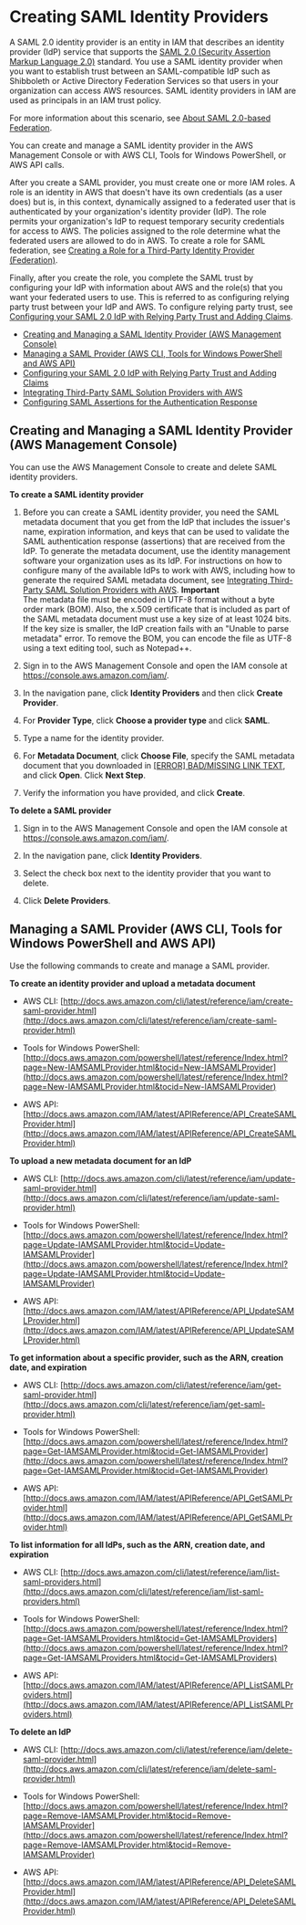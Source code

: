 # Creating SAML Identity Providers<a name="id_roles_providers_create_saml"></a>

A SAML 2\.0 identity provider is an entity in IAM that describes an identity provider \(IdP\) service that supports the [SAML 2\.0 \(Security Assertion Markup Language 2\.0\)](https://wiki.oasis-open.org/security) standard\. You use a SAML identity provider when you want to establish trust between an SAML\-compatible IdP such as Shibboleth or Active Directory Federation Services so that users in your organization can access AWS resources\. SAML identity providers in IAM are used as principals in an IAM trust policy\. 

For more information about this scenario, see [About SAML 2\.0\-based Federation](id_roles_providers_saml.md)\.

You can create and manage a SAML identity provider in the AWS Management Console or with AWS CLI, Tools for Windows PowerShell, or AWS API calls\. 

After you create a SAML provider, you must create one or more IAM roles\. A role is an identity in AWS that doesn't have its own credentials \(as a user does\) but is, in this context, dynamically assigned to a federated user that is authenticated by your organization's identity provider \(IdP\)\. The role permits your organization's IdP to request temporary security credentials for access to AWS\. The policies assigned to the role determine what the federated users are allowed to do in AWS\. To create a role for SAML federation, see [Creating a Role for a Third\-Party Identity Provider \(Federation\)](id_roles_create_for-idp.md)\. 

Finally, after you create the role, you complete the SAML trust by configuring your IdP with information about AWS and the role\(s\) that you want your federated users to use\. This is referred to as configuring relying party trust between your IdP and AWS\. To configure relying party trust, see [Configuring your SAML 2\.0 IdP with Relying Party Trust and Adding Claims](id_roles_providers_create_saml_relying-party.md)\. 


+ [Creating and Managing a SAML Identity Provider \(AWS Management Console\)](#idp-manage-identityprovider-console)
+ [Managing a SAML Provider \(AWS CLI, Tools for Windows PowerShell and AWS API\)](#idp-create-identityprovider-CLIAPI)
+ [Configuring your SAML 2\.0 IdP with Relying Party Trust and Adding Claims](id_roles_providers_create_saml_relying-party.md)
+ [Integrating Third\-Party SAML Solution Providers with AWS](id_roles_providers_saml_3rd-party.md)
+ [Configuring SAML Assertions for the Authentication Response](id_roles_providers_create_saml_assertions.md)

## Creating and Managing a SAML Identity Provider \(AWS Management Console\)<a name="idp-manage-identityprovider-console"></a>

You can use the AWS Management Console to create and delete SAML identity providers\.

**To create a SAML identity provider**

1. Before you can create a SAML identity provider, you need the SAML metadata document that you get from the IdP that includes the issuer's name, expiration information, and keys that can be used to validate the SAML authentication response \(assertions\) that are received from the IdP\. To generate the metadata document, use the identity management software your organization uses as its IdP\. For instructions on how to configure many of the available IdPs to work with AWS, including how to generate the required SAML metadata document, see [Integrating Third\-Party SAML Solution Providers with AWS](id_roles_providers_saml_3rd-party.md)\.
**Important**  
The metadata file must be encoded in UTF\-8 format without a byte order mark \(BOM\)\. Also, the x\.509 certificate that is included as part of the SAML metadata document must use a key size of at least 1024 bits\. If the key size is smaller, the IdP creation fails with an "Unable to parse metadata" error\. To remove the BOM, you can encode the file as UTF\-8 using a text editing tool, such as Notepad\+\+\.

1. Sign in to the AWS Management Console and open the IAM console at [https://console\.aws\.amazon\.com/iam/](https://console.aws.amazon.com/iam/)\.

1. In the navigation pane, click **Identity Providers** and then click **Create Provider**\. 

1. For **Provider Type**, click **Choose a provider type** and click **SAML**\. 

1. Type a name for the identity provider\.

1. For **Metadata Document**, click **Choose File**, specify the SAML metadata document that you downloaded in [[ERROR] BAD/MISSING LINK TEXT](#samlstep1), and click **Open**\. Click **Next Step**\.

1. Verify the information you have provided, and click **Create**\. 

**To delete a SAML provider**

1. Sign in to the AWS Management Console and open the IAM console at [https://console\.aws\.amazon\.com/iam/](https://console.aws.amazon.com/iam/)\.

1. In the navigation pane, click **Identity Providers**\.

1. Select the check box next to the identity provider that you want to delete\.

1. Click **Delete Providers**\.

## Managing a SAML Provider \(AWS CLI, Tools for Windows PowerShell and AWS API\)<a name="idp-create-identityprovider-CLIAPI"></a>

Use the following commands to create and manage a SAML provider\.

**To create an identity provider and upload a metadata document**

+ AWS CLI: [http://docs.aws.amazon.com/cli/latest/reference/iam/create-saml-provider.html](http://docs.aws.amazon.com/cli/latest/reference/iam/create-saml-provider.html) 

+ Tools for Windows PowerShell: [http://docs.aws.amazon.com/powershell/latest/reference/Index.html?page=New-IAMSAMLProvider.html&tocid=New-IAMSAMLProvider](http://docs.aws.amazon.com/powershell/latest/reference/Index.html?page=New-IAMSAMLProvider.html&tocid=New-IAMSAMLProvider)

+ AWS API: [http://docs.aws.amazon.com/IAM/latest/APIReference/API_CreateSAMLProvider.html](http://docs.aws.amazon.com/IAM/latest/APIReference/API_CreateSAMLProvider.html) 

**To upload a new metadata document for an IdP**

+ AWS CLI: [http://docs.aws.amazon.com/cli/latest/reference/iam/update-saml-provider.html](http://docs.aws.amazon.com/cli/latest/reference/iam/update-saml-provider.html) 

+ Tools for Windows PowerShell: [http://docs.aws.amazon.com/powershell/latest/reference/Index.html?page=Update-IAMSAMLProvider.html&tocid=Update-IAMSAMLProvider](http://docs.aws.amazon.com/powershell/latest/reference/Index.html?page=Update-IAMSAMLProvider.html&tocid=Update-IAMSAMLProvider)

+ AWS API: [http://docs.aws.amazon.com/IAM/latest/APIReference/API_UpdateSAMLProvider.html](http://docs.aws.amazon.com/IAM/latest/APIReference/API_UpdateSAMLProvider.html)

**To get information about a specific provider, such as the ARN, creation date, and expiration**

+ AWS CLI: [http://docs.aws.amazon.com/cli/latest/reference/iam/get-saml-provider.html](http://docs.aws.amazon.com/cli/latest/reference/iam/get-saml-provider.html)

+ Tools for Windows PowerShell: [http://docs.aws.amazon.com/powershell/latest/reference/Index.html?page=Get-IAMSAMLProvider.html&tocid=Get-IAMSAMLProvider](http://docs.aws.amazon.com/powershell/latest/reference/Index.html?page=Get-IAMSAMLProvider.html&tocid=Get-IAMSAMLProvider)

+ AWS API: [http://docs.aws.amazon.com/IAM/latest/APIReference/API_GetSAMLProvider.html](http://docs.aws.amazon.com/IAM/latest/APIReference/API_GetSAMLProvider.html)

**To list information for all IdPs, such as the ARN, creation date, and expiration**

+ AWS CLI: [http://docs.aws.amazon.com/cli/latest/reference/iam/list-saml-providers.html](http://docs.aws.amazon.com/cli/latest/reference/iam/list-saml-providers.html) 

+ Tools for Windows PowerShell: [http://docs.aws.amazon.com/powershell/latest/reference/Index.html?page=Get-IAMSAMLProviders.html&tocid=Get-IAMSAMLProviders](http://docs.aws.amazon.com/powershell/latest/reference/Index.html?page=Get-IAMSAMLProviders.html&tocid=Get-IAMSAMLProviders)

+ AWS API: [http://docs.aws.amazon.com/IAM/latest/APIReference/API_ListSAMLProviders.html](http://docs.aws.amazon.com/IAM/latest/APIReference/API_ListSAMLProviders.html) 

**To delete an IdP**

+ AWS CLI: [http://docs.aws.amazon.com/cli/latest/reference/iam/delete-saml-provider.html](http://docs.aws.amazon.com/cli/latest/reference/iam/delete-saml-provider.html)

+ Tools for Windows PowerShell: [http://docs.aws.amazon.com/powershell/latest/reference/Index.html?page=Remove-IAMSAMLProvider.html&tocid=Remove-IAMSAMLProvider](http://docs.aws.amazon.com/powershell/latest/reference/Index.html?page=Remove-IAMSAMLProvider.html&tocid=Remove-IAMSAMLProvider)

+ AWS API: [http://docs.aws.amazon.com/IAM/latest/APIReference/API_DeleteSAMLProvider.html](http://docs.aws.amazon.com/IAM/latest/APIReference/API_DeleteSAMLProvider.html)